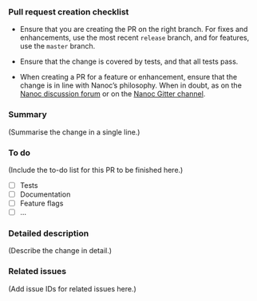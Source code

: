 ### Pull request creation checklist

* Ensure that you are creating the PR on the right branch. For fixes and enhancements, use the most recent `release` branch, and for features, use the `master` branch.

* Ensure that the change is covered by tests, and that all tests pass.

* When creating a PR for a feature or enhancement, ensure that the change is in line with Nanoc’s philosophy. When in doubt, as on the [Nanoc discussion forum](https://groups.google.com/forum/#!forum/nanoc) or on the [Nanoc Gitter channel](https://gitter.im/nanoc/nanoc).

### Summary

(Summarise the change in a single line.)

### To do

(Include the to-do list for this PR to be finished here.)

* [ ] Tests
* [ ] Documentation
* [ ] Feature flags
* [ ] …

### Detailed description

(Describe the change in detail.)

### Related issues

(Add issue IDs for related issues here.)

